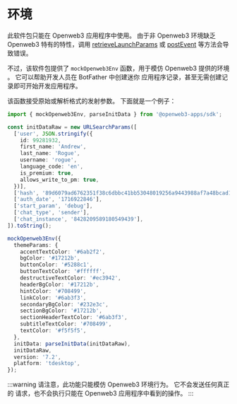 # 环境

此软件包只能在 Openweb3 应用程序中使用。 由于非 Openweb3
环境缺乏 Openweb3 特有的特性，调用
[retrieveLaunchParams](launch-parameters.md#retrieving)
或 [postEvent](methods-and-events.md#postevent) 等方法会导致错误。

不过，该软件包提供了 `mockOpenweb3Env` 函数，用于模仿 Openweb3 提供的环境
。 它可以帮助开发人员在 BotFather 中创建迷你
应用程序记录，甚至无需创建记录即可开始开发应用程序。

该函数接受原始或解析格式的发射参数。 下面就是一个例子：

```ts
import { mockOpenweb3Env, parseInitData } from '@openweb3-apps/sdk';

const initDataRaw = new URLSearchParams([
  ['user', JSON.stringify({
    id: 99281932,
    first_name: 'Andrew',
    last_name: 'Rogue',
    username: 'rogue',
    language_code: 'en',
    is_premium: true,
    allows_write_to_pm: true,
  })],
  ['hash', '89d6079ad6762351f38c6dbbc41bb53048019256a9443988af7a48bcad16ba31'],
  ['auth_date', '1716922846'],
  ['start_param', 'debug'],
  ['chat_type', 'sender'],
  ['chat_instance', '8428209589180549439'],
]).toString();

mockOpenweb3Env({
  themeParams: {
    accentTextColor: '#6ab2f2',
    bgColor: '#17212b',
    buttonColor: '#5288c1',
    buttonTextColor: '#ffffff',
    destructiveTextColor: '#ec3942',
    headerBgColor: '#17212b',
    hintColor: '#708499',
    linkColor: '#6ab3f3',
    secondaryBgColor: '#232e3c',
    sectionBgColor: '#17212b',
    sectionHeaderTextColor: '#6ab3f3',
    subtitleTextColor: '#708499',
    textColor: '#f5f5f5',
  },
  initData: parseInitData(initDataRaw),
  initDataRaw,
  version: '7.2',
  platform: 'tdesktop',
});
```

:::warning
请注意，此功能只能模仿 Openweb3 环境行为。 它不会发送任何真正的
请求，也不会执行只能在 Openweb3 应用程序中看到的操作。
:::
